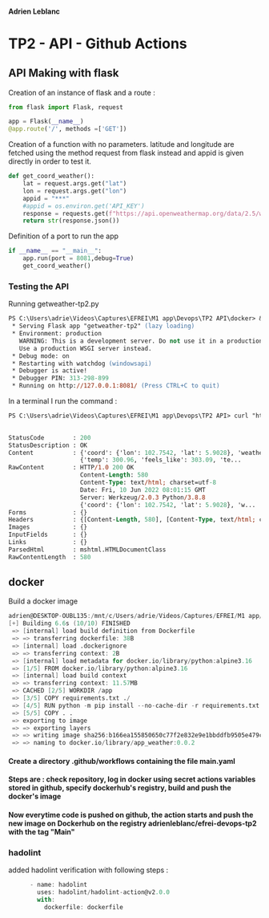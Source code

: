 #### Adrien Leblanc
# TP2 - API - Github Actions

## API Making with flask

Creation of an instance of flask and a route :

```python
from flask import Flask, request

app = Flask(__name__)
@app.route('/', methods =['GET'])
```
Creation of a function with no parameters. latitude and longitude are fetched using the method request from flask instead and appid is given directly in order to test it.
```python
def get_coord_weather():
    lat = request.args.get("lat")
    lon = request.args.get("lon")
    appid = "***"
    #appid = os.environ.get('API_KEY')
    response = requests.get(f"https://api.openweathermap.org/data/2.5/weather?lat={lat}&lon={lon}&appid={appid}")
    return str(response.json())
```
Definition of a port to run the app
```python
if __name__ == "__main__":
    app.run(port = 8081,debug=True)
    get_coord_weather()
```
### Testing the API

Running getweather-tp2.py
```ps
PS C:\Users\adrie\Videos\Captures\EFREI\M1 app\Devops\TP2 API\docker> & C:/Users/adrie/anaconda3/python.exe "c:/Users/adrie/Videos/Captures/EFREI/M1 app/Devops/TP2 API/docker/getweather-tp2.py"
 * Serving Flask app "getweather-tp2" (lazy loading)
 * Environment: production
   WARNING: This is a development server. Do not use it in a production deployment.
   Use a production WSGI server instead.
 * Debug mode: on
 * Restarting with watchdog (windowsapi)
 * Debugger is active!
 * Debugger PIN: 313-298-899
 * Running on http://127.0.0.1:8081/ (Press CTRL+C to quit)
```
In a terminal I run the command :

```ps
PS C:\Users\adrie\Videos\Captures\EFREI\M1 app\Devops\TP2 API> curl "http://localhost:8081/?lat=5.902785&lon=102.754175"
  

StatusCode        : 200
StatusDescription : OK
Content           : {'coord': {'lon': 102.7542, 'lat': 5.9028}, 'weather': [{'id': 500, 'main': 'Rain', 'description': 'light rain', 'icon': '10d'}], 'base': 'stations', 'main':       
                    {'temp': 300.96, 'feels_like': 303.09, 'te...
RawContent        : HTTP/1.0 200 OK
                    Content-Length: 580
                    Content-Type: text/html; charset=utf-8
                    Date: Fri, 10 Jun 2022 08:01:15 GMT
                    Server: Werkzeug/2.0.3 Python/3.8.8
                    {'coord': {'lon': 102.7542, 'lat': 5.9028}, 'w...
Forms             : {}
Headers           : {[Content-Length, 580], [Content-Type, text/html; charset=utf-8], [Date, Fri, 10 Jun 2022 08:01:15 GMT], [Server, Werkzeug/2.0.3 Python/3.8.8]}8]}
Images            : {}
InputFields       : {}
Links             : {}
ParsedHtml        : mshtml.HTMLDocumentClass
RawContentLength  : 580
```

## docker

Build a docker image

```d
adrien@DESKTOP-OUBL135:/mnt/c/Users/adrie/Videos/Captures/EFREI/M1 app/Devops/TP2 API/docker$ docker build . -t app_weather:0.0.2
[+] Building 6.6s (10/10) FINISHED
 => [internal] load build definition from Dockerfile                                                                                                       0.0s 
 => => transferring dockerfile: 38B                                                                                                                        0.0s 
 => [internal] load .dockerignore                                                                                                                          0.1s 
 => => transferring context: 2B                                                                                                                            0.0s 
 => [internal] load metadata for docker.io/library/python:alpine3.16                                                                                       0.0s 
 => [1/5] FROM docker.io/library/python:alpine3.16                                                                                                         0.0s 
 => [internal] load build context                                                                                                                          0.2s 
 => => transferring context: 11.57MB                                                                                                                       0.2s 
 => CACHED [2/5] WORKDIR /app                                                                                                                              0.0s 
 => [3/5] COPY requirements.txt ./                                                                                                                         0.0s 
 => [4/5] RUN python -m pip install --no-cache-dir -r requirements.txt                                                                                     5.7s 
 => [5/5] COPY . .                                                                                                                                         0.1s 
 => exporting to image                                                                                                                                     0.3s 
 => => exporting layers                                                                                                                                    0.3s 
 => => writing image sha256:b166ea155850650c77f2e832e9e1bbddfb9505e479c4b5b8bdc4c9ea15f7f62d                                                               0.0s 
 => => naming to docker.io/library/app_weather:0.0.2      
```
#### Create a directory .github/workflows containing the file main.yaml
#### Steps are : check repository, log in docker using secret actions variables stored in github, specify dockerhub's registry, build and push the docker's image
#### Now everytime code is pushed on github, the action starts and push the new image on Dockerhub on the registry adrienleblanc/efrei-devops-tp2 with the tag "Main"

### hadolint
added hadolint verification with following steps :
```d
      - name: hadolint
        uses: hadolint/hadolint-action@v2.0.0
        with:
          dockerfile: dockerfile
```